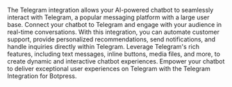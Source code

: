 The Telegram integration allows your AI-powered chatbot to seamlessly interact with Telegram, a popular messaging platform with a large user base. Connect your chatbot to Telegram and engage with your audience in real-time conversations. With this integration, you can automate customer support, provide personalized recommendations, send notifications, and handle inquiries directly within Telegram. Leverage Telegram's rich features, including text messages, inline buttons, media files, and more, to create dynamic and interactive chatbot experiences. Empower your chatbot to deliver exceptional user experiences on Telegram with the Telegram Integration for Botpress.
